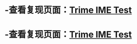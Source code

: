 # -查看复现页面：[Trime IME Test](https://github.com/bauw2008/aaa/blob/main/index.html)


# -查看复现页面：[Trime IME Test](https://bauw2008.github.io/aaa/index.html)

